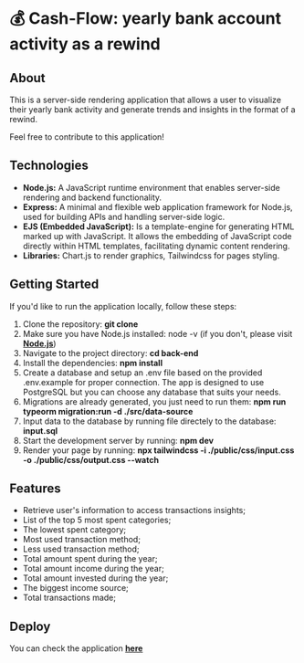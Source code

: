 # 💰 Cash-Flow: yearly bank account activity as a rewind

## About

This is a server-side rendering application that allows a user to visualize their yearly bank activity and generate trends and insights in the format of a rewind.

Feel free to contribute to this application!

## Technologies

- **Node.js:** A JavaScript runtime environment that enables server-side rendering and backend functionality.
- **Express:** A minimal and flexible web application framework for Node.js, used for building APIs and handling server-side logic.
- **EJS (Embedded JavaScript):** Is a template-engine for generating HTML marked up with JavaScript. It allows the embedding of JavaScript code directly within HTML templates, facilitating dynamic content rendering.
- **Libraries:** Chart.js to render graphics, Tailwindcss for pages styling.

## Getting Started

If you'd like to run the application locally, follow these steps:

1. Clone the repository: **git clone <repository-url>**
2. Make sure you have Node.js installed: node -v (if you don't, please visit **[Node.js](https://nodejs.org/en)**)
3. Navigate to the project directory: **cd back-end**
4. Install the dependencies: **npm install**
5. Create a database and setup an .env file based on the provided .env.example for proper connection. The app is designed to use PostgreSQL but you can choose any database that suits your needs.
6. Migrations are already generated, you just need to run them: **npm run typeorm migration:run -d ./src/data-source**
7. Input data to the database by running file directely to the database: **input.sql**
8. Start the development server by running: **npm dev**
9. Render your page by running: **npx tailwindcss -i ./public/css/input.css -o ./public/css/output.css --watch**

## Features

- Retrieve user's information to access transactions insights;
- List of the top 5 most spent categories;
- The lowest spent category;
- Most used transaction method;
- Less used transaction method;
- Total amount spent during the year;
- Total amount income during the year;
- Total amount invested during the year;
- The biggest income source;
- Total transactions made;

## Deploy

You can check the application **[here](https://cash-flow-s2se.onrender.com/rewind/7568330b-44c0-4492-9eb0-261462b880c4)**
